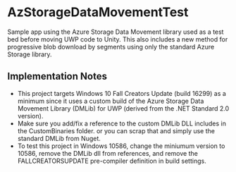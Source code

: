 # AzStorageDataMovementTest
Sample app using the Azure Storage Data Movement library used as a test bed before moving UWP code to Unity. This also includes a new method for progressive blob download by segments using only the standard Azure Storage library.

## Implementation Notes
* This project targets Windows 10 Fall Creators Update (build 16299) as a minimum since it uses a custom build of the Azure Storage Data Movement Library (DMLib) for UWP (derived from the .NET Standard 2.0 version).
* Make sure you add/fix a reference to the custom DMLib DLL includes in the CustomBinaries folder. or you can scrap that and simply use the standard DMLib from Nuget. 
* To test this project in Windows 10586, change the miniumum version to 10586, remove the DMLib dll from references, and remove the FALLCREATORSUPDATE pre-compiler definition in build settings. 

